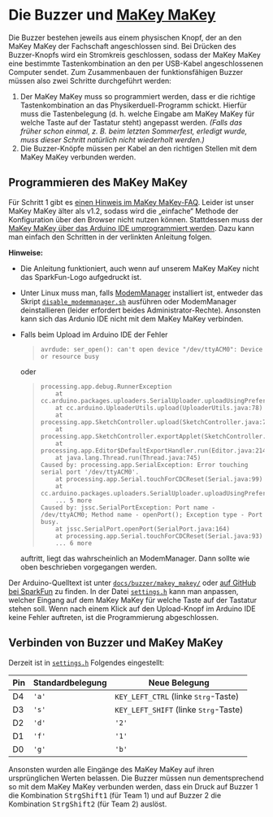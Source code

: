 # Die Buzzer und [MaKey MaKey](http://makeymakey.com)
Die Buzzer bestehen jeweils aus einem physischen Knopf, der an den MaKey MaKey
der Fachschaft angeschlossen sind. Bei Drücken des Buzzer-Knopfs wird ein
Stromkreis geschlossen, sodass der MaKey MaKey eine bestimmte Tastenkombination
an den per USB-Kabel angeschlossenen Computer sendet. Zum Zusammenbauen der
funktionsfähigen Buzzer müssen also zwei Schritte durchgeführt werden:
1. Der MaKey MaKey muss so programmiert werden, dass er die richtige
   Tastenkombination an das Physikerduell-Programm schickt. Hierfür muss die
   Tastenbelegung (d. h. welche Eingabe am MaKey MaKey für welche Taste auf
   der Tastatur steht) angepasst werden.
   *(Falls das früher schon einmal, z. B. beim letzten Sommerfest, erledigt
   wurde, muss dieser Schritt natürlich nicht wiederholt werden.)*
2. Die Buzzer-Knöpfe müssen per Kabel an den richtigen Stellen mit dem MaKey
   MaKey verbunden werden.

## Programmieren des MaKey MaKey
Für Schritt 1 gibt es
[einen Hinweis im MaKey MaKey-FAQ](http://makeymakey.com/faq/#h.isayfkigsqoz).
Leider ist unser MaKey MaKey älter als v1.2, sodass wird die „einfache“
Methode der Konfiguration über den Browser nicht nutzen können. Stattdessen
muss der [MaKey MaKey über das Arduino IDE umprogrammiert
werden](https://learn.sparkfun.com/tutorials/makey-makey-advanced-guide).
Dazu kann man einfach den Schritten in der verlinkten Anleitung folgen.

**Hinweise:**
- Die Anleitung funktioniert, auch wenn auf unserem MaKey MaKey nicht das
  SparkFun-Logo aufgedruckt ist.
- Unter Linux muss man, falls
  [ModemManager](https://www.freedesktop.org/wiki/Software/ModemManager/)
  installiert ist, entweder das Skript
  [`disable_modemmanager.sh`](docs/buzzer/disable_modemmanager.sh)
  ausführen oder ModemManager deinstallieren (leider erfordert beides
  Administrator-Rechte). Ansonsten kann sich das Ardunio IDE nicht mit dem
  MaKey MaKey verbinden.
- Falls beim Upload im Arduino IDE der Fehler

  >     avrdude: ser_open(): can't open device "/dev/ttyACM0": Device or resource busy

  oder

  >     processing.app.debug.RunnerException
  >     	at cc.arduino.packages.uploaders.SerialUploader.uploadUsingPreferences(SerialUploader.java:160)
  >     	at cc.arduino.UploaderUtils.upload(UploaderUtils.java:78)
  >     	at processing.app.SketchController.upload(SketchController.java:713)
  >     	at processing.app.SketchController.exportApplet(SketchController.java:686)
  >     	at processing.app.Editor$DefaultExportHandler.run(Editor.java:2149)
  >     	at java.lang.Thread.run(Thread.java:745)
  >     Caused by: processing.app.SerialException: Error touching serial port '/dev/ttyACM0'.
  >     	at processing.app.Serial.touchForCDCReset(Serial.java:99)
  >     	at cc.arduino.packages.uploaders.SerialUploader.uploadUsingPreferences(SerialUploader.java:144)
  >     	... 5 more
  >     Caused by: jssc.SerialPortException: Port name - /dev/ttyACM0; Method name - openPort(); Exception type - Port busy.
  >     	at jssc.SerialPort.openPort(SerialPort.java:164)
  >     	at processing.app.Serial.touchForCDCReset(Serial.java:93)
  >     	... 6 more

  auftritt, liegt das wahrscheinlich an ModemManager. Dann sollte wie oben
  beschrieben vorgegangen werden.

Der Arduino-Quelltext ist unter
[`docs/buzzer/makey_makey/`](docs/buzzer/makey_makey/) oder
[auf GitHub bei SparkFun](https://github.com/sparkfun/MaKeyMaKey/tree/master/firmware/Arduino/makey_makey/)
zu finden. In der Datei [`settings.h`](docs/buzzer/makey_makey/settings.h) kann
man anpassen, welcher Eingang auf dem MaKey MaKey für welche Taste auf der
Tastatur stehen soll. Wenn nach einem Klick auf den Upload-Knopf im Arduino IDE
keine Fehler auftreten, ist die Programmierung abgeschlossen.

## Verbinden von Buzzer und MaKey MaKey
Derzeit ist in [`settings.h`](docs/buzzer/makey_makey/settings.h) Folgendes
eingestellt:

| Pin | Standardbelegung | Neue Belegung                                  |
| --- | ---------------- | ---------------------------------------------- |
| D4  | `'a'`            | `KEY_LEFT_CTRL` (linke <kbd>Strg</kbd>-Taste)  |
| D3  | `'s'`            | `KEY_LEFT_SHIFT` (linke <kbd>Strg</kbd>-Taste) |
| D2  | `'d'`            | `'2'`                                          |
| D1  | `'f'`            | `'1'`                                          |
| D0  | `'g'`            | `'b'`                                          |

Ansonsten wurden alle Eingänge des MaKey MaKey auf ihren ursprünglichen Werten
belassen. Die Buzzer müssen nun dementsprechend so mit dem MaKey MaKey
verbunden werden, dass ein Druck auf Buzzer 1 die Kombination
<kbd>Strg</kbd><kbd>Shift</kbd><kbd>1</kbd> (für Team 1) und auf Buzzer 2 die
Kombination <kbd>Strg</kbd><kbd>Shift</kbd><kbd>2</kbd> (für Team 2) auslöst.

